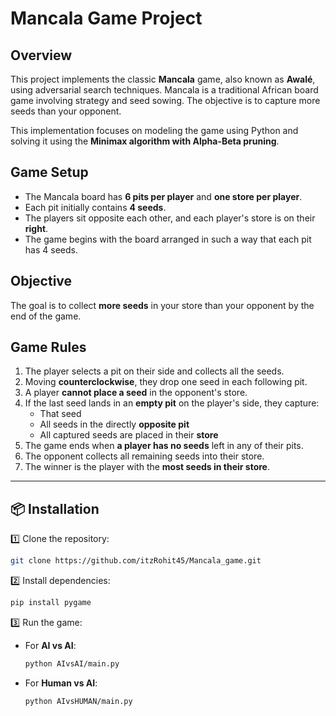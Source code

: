 # Mancala Game Project

## Overview

This project implements the classic **Mancala** game, also known as **Awalé**, using adversarial search techniques. Mancala is a traditional African board game involving strategy and seed sowing. The objective is to capture more seeds than your opponent.

This implementation focuses on modeling the game using Python and solving it using the **Minimax algorithm with Alpha-Beta pruning**.

## Game Setup

- The Mancala board has **6 pits per player** and **one store per player**.
- Each pit initially contains **4 seeds**.
- The players sit opposite each other, and each player's store is on their **right**.
- The game begins with the board arranged in such a way that each pit has 4 seeds.

## Objective

The goal is to collect **more seeds** in your store than your opponent by the end of the game.

## Game Rules

1. The player selects a pit on their side and collects all the seeds.
2. Moving **counterclockwise**, they drop one seed in each following pit.
3. A player **cannot place a seed** in the opponent's store.
4. If the last seed lands in an **empty pit** on the player's side, they capture:
   - That seed
   - All seeds in the directly **opposite pit**
   - All captured seeds are placed in their **store**
5. The game ends when **a player has no seeds** left in any of their pits.
6. The opponent collects all remaining seeds into their store.
7. The winner is the player with the **most seeds in their store**.

---
## **📦 Installation**  
1️⃣ Clone the repository:  
```bash  
git clone https://github.com/itzRohit45/Mancala_game.git  
```  

2️⃣ Install dependencies:  
```bash  
pip install pygame  
```  

3️⃣ Run the game:  
- For **AI vs AI**:  
  ```bash  
  python AIvsAI/main.py  
  ```  
- For **Human vs AI**:  
  ```bash  
  python AIvsHUMAN/main.py  
  ```  

